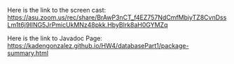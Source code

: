 Here is the link to the screen cast:
https://asu.zoom.us/rec/share/BrAwP3nCT_f4EZ757NdCmfMbiyTZ8CvnDssLm1t6j9IING5JrPmicUkMNz48pkk.HbyBlrk8aH0GYMZq

Here is the link to Javadoc Page: 
https://kadengonzalez.github.io/HW4/databasePart1/package-summary.html
